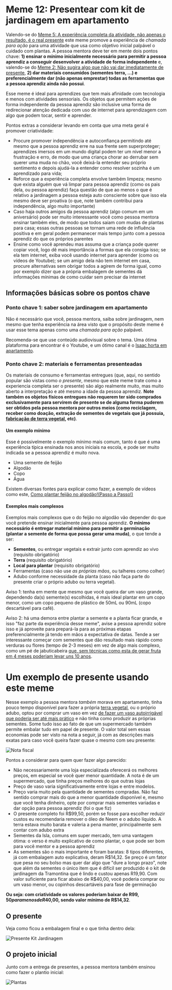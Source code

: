 # Meme 12: Presentear com kit de jardinagem em apartamento

Valendo-se do [Meme 5: A experiência completa da atividade, não apenas o
resultado, é o real presente](../5/presentes-com-significado.md) este meme
promove a experiência de _chamada para ação_ para uma atividade que usa
como objetivo inicial palpável o cuidado com plantas. A pessoa mentora deve
ter em mente dois pontos chave: **1) ensinar o mínimo inicialmente necessário
para permitir a pessoa aprendiz a conseguir desenvolver a atividade de forma
independente** e, valendo-se do [Meme 2: Não sugira algo que não vai dar
imediatamente de presente](../2/presenteie-nao-sugira.md), **2) dar materiais
consumidos (sementes terra, ...) e preferencialmente dar (não apenas
emprestar) todas as ferramentas que a pessoa aprendiz ainda não possui**.

Esse meme é ideal para aprendizes que tem mais afinidade com tecnologia e menos
com atividades sensoriais. Os objetos que permitem ações de forma independente
da pessoa aprendiz são inclusive uma forma de redirecionar atenção dedicada
com uso de internet para aprendizagem com algo que podem tocar, sentir e
aprender.

Pontos extras a considerar levando em conta que uma meta geral é promover
criatividade:

- Procure promover independência e autoconfiança permitindo até mesmo que a
  pessoa aprendiz erre na sua frente sem superproteger; aprendizes imersos
  em um mundo digital podem ter um nível menor a frustração e erro, de modo que
  uma criança chorar ao derrubar sem querer uma muda no chão, você deixá-la
  entender seu próprio sentimento e depois ajudá-la a entender como resolver
  sozinha é um aprendizado para vida;
- Reforce que a experiência completa envolve também limpeza; mesmo que exista
  alguém que vá limpar para pessoa aprendiz (como os pais dela, ou pessoa
  aprendiz) faça questão de que ao menos o que é relativo a jardinagem a pessoa
  esteja auto consciente sobre que isso ela mesmo deve ser proativa (o que, note
  também contribui para independência, algo muito importante)
- Caso haja outros amigos da pessoa aprendiz (algo comum em um aniversário)
  pode ser muito interessante você como pessoa mentora ensinar também eles,
  de modo que todos saiam com mudas de plantas para casa; essas outras pessoas
  se tornam uma rede de influência positiva e em geral podem permanecer mais
  tempo junto com a pessoa aprendiz do que os próprios parentes
- Ensine como você aprendeu mas assuma que a criança pode querer copiar você,
  logo dê mais importância a formas que ela consiga isso; se ela tem internet,
  exiba você usando internet para aprender (como os vídeos de Youtube); se
  um amigo dela não tem internet em casa, procure alternativas sem obrigar
  todos a agirem de forma igual, como por exemplo dizer que a própria embalagem
  de sementes dá informações mínimas de como cuidar sem precisar da internet

## Informações básicas sobre os pontos chave

### Ponto chave 1: saber sobre jardinagem em apartamento
Não é necessário que você, pessoa mentora,  saiba sobre jardinagem, nem mesmo
que tenha experiência na área visto que o propósito deste meme é usar esse tema
apenas como uma _chamada para ação_ palpável.

Recomenda-se que use conteúdo audiovisual sobre o tema. Uma ótima plataforma
para encontrar é o Youtube, e um ótimo canal é o [Isaac horta em apartamento](https://www.youtube.com/channel/UCoviLqsSnbxIfE1hA1De-3w).

### Ponto chave 2: materiais e ferramentas presenteadas
Os materiais de consumo e ferramentas entregues (que, aqui, no sentido popular
são vistas como _o presente_, mesmo que este meme trate como a experiencia
completa ser o presente) são algo realmente muito, mas muito aberto a
interpretação e até mesmo a idade da pessoa aprendiz. **Note também os objetos
físicos entregues não requerem ter sido comprados exclusivamente para servirem
de presente se de alguma forma puderem ser obtidos pela pessoa mentora por
outros meios (como reciclagem, receber como doação, extração de sementes de
vegetais que já possuia, [fabricação de terra vegetal](https://www.youtube.com/watch?v=FcoCUyrSYH8),
etc)**.

#### Um exemplo mínimo
Esse é possivelmente o exemplo mínimo mais comum, tanto é que é uma experiência
típica ensinada nos anos iniciais na escola, e pode ser muito indicada se a
pessoa aprendiz é muito nova.

- Uma semente de feijão
- Algodão
- Copo
- Água

Existem diversas fontes para explicar como fazer, a exemplo de vídeos como este,
[Como plantar feijão no algodão!(Passo a Passo!)](https://www.youtube.com/watch?v=de0EaNWvZOM)

#### Exemplos mais complexos
Exemplos mais complexos que o do feijão no algodão vão depender do que você
pretende ensinar inicialmente para pessoa aprendiz. **O mínimo necessário
é entregar material mínimo para permitir a germinação (plantar a semente de
forma que possa gerar uma muda)**, o que tende a ser:

- **Sementes**, ou entregar vegetais e extrair junto com aprendiz ao vivo (requisito obrigatório)
- **Terra** (requisito obrigatório)
- **Local para plantar** (requisito obrigatório)
- Ferramentas (caso não use _as próprias mãos_, ou talheres como colher)
- Adubo conforme necessidade da planta (caso não faça parte do presente criar o
  próprio adubo ou terra vegetal).

Aviso 1: tenha em mente que mesmo que você queira dar um vaso grande,
dependendo da(s) semente(s) escolhidas, é mais ideal plantar em um copo menor,
como um copo pequeno de plástico de 50mL ou 90mL (copo descartável para café).

Aviso 2: há uma demora entre plantar a semente e a planta ficar grande, e isso
"faz parte da experiência desse meme", avise a pessoa aprendiz sobre isso e já
aproveite para prepará-la para as próximas etapas preferencialmente já tendo em
mãos a expectativa de datas. Tende a ser interessante começar com sementes
que dão resultado mais rápido como verduras ou flores (tempo de 2-3 meses) em
vez de algo mais complexo, como um pé de jabuticabeira [que, sem técnicas como
esta de gerar fruta em 4 meses poderiam levar uns 10 anos](https://www.youtube.com/watch?v=nKxtr04QPuw).

# Um exemplo de presente usando este meme

Nesse exemplo a pessoa mentora _também_ morava em apartamento, tinha pouco
tempo disponível para fazer a própria [terra vegetal](https://www.youtube.com/watch?v=FcoCUyrSYH8),
ou o próprio adubo, optou por comprar um vaso em vez [de fazer um vaso
autoirrigável que poderia ser até mais prático](https://www.youtube.com/watch?v=iZVYm-ghVTA)
e não tinha como produzir as próprias sementes. Some tudo isso ao fato de que
um supermercado também permite embalar tudo em papel de presente. O valor total
sem essas economias pode ser visto na nota a seguir, já com as descrições mais
exatas para caso você queira fazer quase o mesmo com seu presente:

![Nota fiscal](nota-fiscal.jpg)

Pontos a considerar para quem quer fazer algo parecido:
- Não necessariamente uma loja especializada oferecerá os melhores preços,
  em especial se você quer menor quantidade. A nota é de um supermercado,
  que tinha preços melhores do que outras lojas
- Preço de vaso varia significativamente entre lojas e entre modelos.
- Preço varia muito pela quantidade de sementes compradas. Não faz sentido
  comprar mais do que a menor quantidade disponível e, mesmo que você tenha
  dinheiro, opte por comprar mais sementes variadas e dar opção para pessoa
  aprendiz (foi o que fiz)
- O presente completo foi R$99,50, porém se fosse para escolher reduzir custos
  eu recomendaria remover o óleo de Neem e o adubo líquido. A terra estava muito
  barata e valeria a pena manter, principalmente sem contar com adubo extra
- Sementes da Isla, comuns em super mercado, tem uma vantagem ótima: o verso é
  muito explicativo de como plantar, o que pode ser bom para você mentor e a
  pessoa aprendiz
- As sementes são o mais importante e foram baratas: 8 tipos diferentes, já com
  embalagem auto explicativa, deram R$14,32. Se preço é um fator que pesa no seu
  bolso mas quer dar algo que "dure a longo prazo", note que além da sementes
  o único item que é difícil ser produzido é o kit de jardinagem da Tramontina
  que é lindo e custou apenas R19,90. Com valor suficiente para ficar abaixo
  de R$40,00, você poderia comprar ou um vaso menor, ou copinhos descartáveis
  para fase de germinação

**Ou seja: com criatividade os valores poderiam baixar de R$99,50 para menos de
R$40,00, sendo valor mínimo de R$14,32**.

## O presente

Veja como ficou a embalagem final e o que tinha dentro dela:

![Presente Kit Jardinagem](presente-kit-jardinagem.jpg)

## O projeto inicial

Junto com a entrega de presentes, a pessoa mentora também ensinou como fazer o
plantio inicial:

![Plantas](plantas.jpg)
